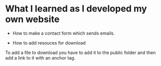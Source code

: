 # What I learned as I developed my own website

- How to make a contact form which sends emails.

- How to add resouces for download

To add a file to download you have to add it to the public folder and
then add a link to it with an anchor tag.
